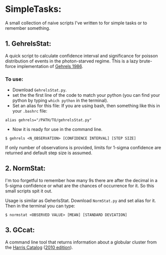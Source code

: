 # SimpleTasks:
A small collection of naive scripts I've written to for simple tasks or to remember something.

## 1. GehrelsStat:
A quick script to calculate confidence interval and significance for poisson distribution of events in the photon-starved regime. This is a lazy brute-force implementation of [Gehrels 1986](http://adsabs.harvard.edu/abs/1986ApJ...303..336G).

### To use: 
* Download `GehrelsStat.py`.
* set the  the first line of the code to match your python (you can find your python by typing `which python` in the terminal).
* Set an alias for this file:
If you are using bash, then something like this in your `.bashrc` file:

`
alias gehrels="/PATH/TO/gehrelsStat.py"
`

* Now it is ready for use in the command line.

`
$ gehrels <N_OBSERVATION> [CONFIDENCE INTERVAL] [STEP SIZE]
`

If only number of observations is provided, limits for 1-sigma confidence are returned and default step size is assumed.

## 2. NormStat:
I'm too forgetful to remember how many 9s there are after the decimal in a 5-sigma confidence or what are the chances of occurrence for it. So this small scripts spit it out.

Usage is similar as GeherlsStat. Download `NormStat.py` and set alias for it. Then in the terminal you can type:

`
$ normstat <OBSERVED VALUE> [MEAN] [STANDARD DEVIATION]
`

## 3. GCcat:
A command line tool that returns information about a globular cluster from the [Harris Catalog](http://adsabs.harvard.edu/abs/1996AJ....112.1487H) ([2010 edition](http://www.physics.mcmaster.ca/~harris/Databases.html)).
